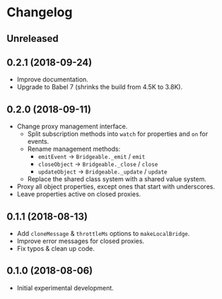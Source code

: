 # Changelog

## Unreleased

## 0.2.1 (2018-09-24)

- Improve documentation.
- Upgrade to Babel 7 (shrinks the build from 4.5K to 3.8K).

## 0.2.0 (2018-09-11)

- Change proxy management interface.
  - Split subscription methods into `watch` for properties and `on` for events.
  - Rename management methods:
    - `emitEvent` -> `Bridgeable._emit` / `emit`
    - `closeObject` -> `Bridgeable._close` / `close`
    - `updateObject` -> `Bridgeable._update` / `update`
  - Replace the shared class system with a shared value system.
- Proxy all object properties, except ones that start with underscores.
- Leave properties active on closed proxies.

## 0.1.1 (2018-08-13)

- Add `cloneMessage` & `throttleMs` options to `makeLocalBridge`.
- Improve error messages for closed proxies.
- Fix typos & clean up code.

## 0.1.0 (2018-08-06)

- Initial experimental development.
